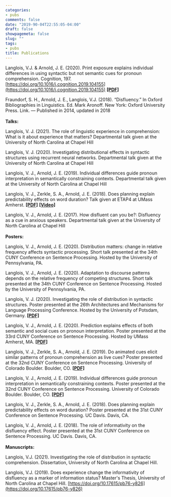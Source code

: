 ```yaml
---
categories:
- pubs
comments: false
date: "2019-90-04T22:55:05-04:00"
draft: false
showpagemeta: false
slug: ""
tags:
- pubs
title: Publications
---
```


Langlois, V.J. & Arnold, J. E. (2020). Print exposure explains individual differences in using syntactic but not semantic cues for pronoun comprehension. Cognition, 197. [https://doi.org/10.1016/j.cognition.2019.104155](https://doi.org/10.1016/j.cognition.2019.104155) [<b>[PDF]</b>](https://osf.io/yvqe2/)

Fraundorf, S. H., Arnold, J. E., Langlois, V.J. (2018). “Disfluency.” In Oxford Bibliographies in Linguistics. Ed. Mark Aronoff. New York: Oxford University Press. Link. — Published in 2014, updated in 2018
<br><br>
<b>Talks:</b>

Langlois, V. J. (2021). The role of linguistic experience in comprehension: What is it about experience that matters? Departmental talk given at the University of North Carolina at Chapel Hill

Langlois, V. J. (2020). Investigating distributional effects in syntactic structures using recurrent neural networks. Departmental talk given at the University of North Carolina at Chapel Hill

Langlois, V. J., Arnold, J. E. (2019). Individual differences guide pronoun interpretation in semantically constraining contexts. Departmental talk given at the University of North Carolina at Chapel Hill

Langlois, V. J., Zerkle, S. A., Arnold, J. E. (2018). Does planning explain predictability effects on word duration? Talk given at ETAP4 at UMass Amherst. [<b>[PDF]</b>](https://osf.io/se9qy/) [<b>[Video]</b>](https://www.youtube.com/watch?v=cP8mm87PJUM)

Langlois, V. J., Arnold, J. E. (2017). How disfluent can you be?: Disfluency as a cue in anxious speakers. Departmental talk given at the University of North Carolina at Chapel Hill
<br><br>
<b>Posters:</b>

Langlois, V. J., Arnold, J. E. (2020). Distribution matters: change in relative frequency affects syntactic processing. Short talk presented at the 34th CUNY Conference on Sentence Processing. Hosted by the University of Pennsylvania, PA.

Langlois, V. J., Arnold, J. E. (2020). Adaptation to discourse patterns depends on the relative frequency of competing structures. Short talk presented at the 34th CUNY Conference on Sentence Processing. Hosted by the University of Pennsylvania, PA.

Langlois, V. J. (2020). Investigating the role of distribution in syntactic structures. Poster presented at the 26th Architectures and Mechanisms for Language Processing Conference. Hosted by the University of Potsdam, Germany. [<b>[PDF]</b>](https://osf.io/xbmge/)

Langlois, V. J., Arnold, J. E. (2020). Prediction explains effects of both semantic and social cues on pronoun interpretation. Poster presented at the 33rd CUNY Conference on Sentence Processing. Hosted by UMass Amherst, MA. [<b>[PDF]</b>](https://osf.io/uqy9t/)

Langlois, V. J., Zerkle, S. A., Arnold, J. E. (2019). Do animated cues elicit similar patterns of pronoun comprehension as live cues? Poster presented at the 32nd CUNY Conference on Sentence Processing. University of Colorado Boulder. Boulder, CO. [<b>[PDF]</b>](https://osf.io/p2f3d/)

Langlois, V. J., Arnold, J. E. (2019). Individual differences guide pronoun interpretation in semantically constraining contexts. Poster presented at the 32nd CUNY Conference on Sentence Processing. University of Colorado Boulder. Boulder, CO. [<b>[PDF]</b>](https://osf.io/6b48s/)

Langlois, V. J., Zerkle, S. A., Arnold, J. E. (2018). Does planning explain predictability effects on word duration? Poster presented at the 31st CUNY Conference on Sentence Processing. UC Davis. Davis, CA.

Langlois, V. J., Arnold, J. E. (2018). The role of informativity on the disfluency effect. Poster presented at the 31st CUNY Conference on Sentence Processing. UC Davis. Davis, CA.
<br><br>
<b>Manuscripts:</b>

Langlois, V.J. (2021). Investigating the role of distribution in syntactic comprehension. Dissertation, University of North Carolina at Chapel Hill.

Langlois, V.J. (2019). Does experience change the informativity of disfluency as a marker of information status? Master's Thesis, University of North Carolina at Chapel Hill. [https://doi.org/10.17615/pb76-y826](https://doi.org/10.17615/pb76-y826)